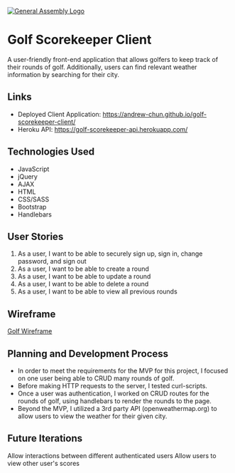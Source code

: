 [![General Assembly Logo](https://camo.githubusercontent.com/1a91b05b8f4d44b5bbfb83abac2b0996d8e26c92/687474703a2f2f692e696d6775722e636f6d2f6b6538555354712e706e67)](https://generalassemb.ly/education/web-development-immersive)

# Golf Scorekeeper Client
A user-friendly front-end application that allows golfers to keep track of their rounds of golf.
Additionally, users can find relevant weather information by searching for their city.

## Links
- Deployed Client Application: https://andrew-chun.github.io/golf-scorekeeper-client/
- Heroku API: https://golf-scorekeeper-api.herokuapp.com/

## Technologies Used
- JavaScript
- jQuery
- AJAX
- HTML
- CSS/SASS
- Bootstrap
- Handlebars

## User Stories
1) As a user, I want to be able to securely sign up, sign in, change password, and sign out
2) As a user, I want to be able to create a round
3) As a user, I want to be able to update a round
4) As a user, I want to be able to delete a round
3) As a user, I want to be able to view all previous rounds

## Wireframe

[Golf Wireframe](https://i.imgur.com/iaTWBA0.jpg)

## Planning and Development Process
- In order to meet the requirements for the MVP for this project, I focused on
one user being able to CRUD many rounds of golf.
- Before making HTTP requests to the server, I tested curl-scripts.
- Once a user was authentication, I worked on CRUD routes for the rounds of golf,
using handlebars to render the rounds to the page.
- Beyond the MVP, I utilized a 3rd party API (openweathermap.org) to allow users to
view the weather for their given city.

## Future Iterations
Allow interactions between different authenticated users
Allow users to view other user's scores
